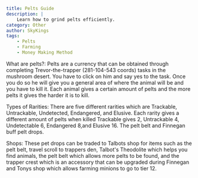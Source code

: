 ```yaml {metadata}
title: Pelts Guide
description: |
    Learn how to grind pelts efficiently.
category: Other
author: SkyKings
tags:
    - Pelts
    - Farming
    - Money Making Method
```

What are pelts?: Pelts are a currency that can be obtained through completing Trevor-the-trapper (281-104-543 coords) tasks in the mushroom desert. You have to click on him and say yes to the task. Once you do so he will give you a general area of where the animal will be and you have to kill it. Each animal gives a certain amount of pelts and the more pelts it gives the harder it is to kill.

Types of Rarities: There are five different rarities which are Trackable, Untrackable, Undetected, Endangered, and Elusive. Each rarity gives a different amount of pelts when killed Trackable gives 2, Untrackable 4, Undetectable 6, Endangered 8,and Elusive 16. The pelt belt and Finnegan buff pelt drops.

Shops: These pet drops can be traded to Talbots shop for items such as the pelt belt, travel scroll to trappers den, Talbot's Theodolite which helps you find animals, the pelt belt which allows more pelts to be found, and the trapper crest which is an accessory that can be upgraded during Finnegan and Tonys shop which allows farming minions to go to tier 12.
